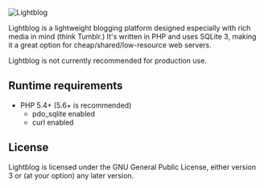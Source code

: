 ![Lightblog](https://soren121.github.io/lightblog/images/logotype-min.svg)

Lightblog is a lightweight blogging platform designed especially with rich media 
in mind (think Tumblr.) It's written in PHP and uses SQLite 3, making it a great 
option for cheap/shared/low-resource web servers.

Lightblog is not currently recommended for production use.

## Runtime requirements

 * PHP 5.4+ (5.6+ is recommended)
   * pdo_sqlite enabled
   * curl enabled

## License

Lightblog is licensed under the GNU General Public License, either version 3 or 
(at your option) any later version.
